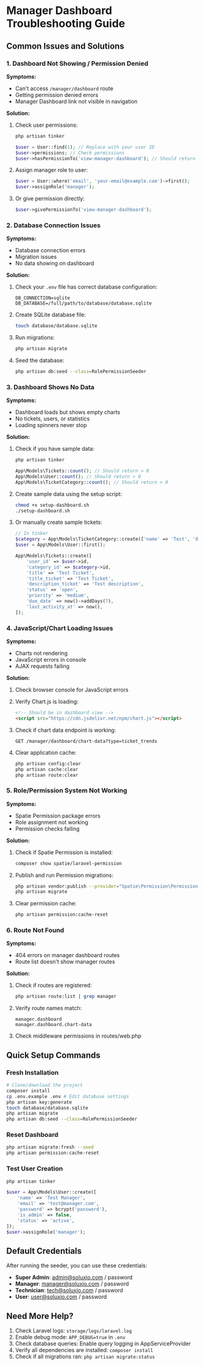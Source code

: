 # Manager Dashboard Troubleshooting Guide

## Common Issues and Solutions

### 1. Dashboard Not Showing / Permission Denied

**Symptoms:**
- Can't access `/manager/dashboard` route
- Getting permission denied errors
- Manager Dashboard link not visible in navigation

**Solution:**
1. Check user permissions:
   ```bash
   php artisan tinker
   ```
   ```php
   $user = User::find(1); // Replace with your user ID
   $user->permissions; // Check permissions
   $user->hasPermissionTo('view-manager-dashboard'); // Should return true
   ```

2. Assign manager role to user:
   ```php
   $user = User::where('email', 'your-email@example.com')->first();
   $user->assignRole('manager');
   ```

3. Or give permission directly:
   ```php
   $user->givePermissionTo('view-manager-dashboard');
   ```

### 2. Database Connection Issues

**Symptoms:**
- Database connection errors
- Migration issues
- No data showing on dashboard

**Solution:**
1. Check your `.env` file has correct database configuration:
   ```
   DB_CONNECTION=sqlite
   DB_DATABASE=/full/path/to/database/database.sqlite
   ```

2. Create SQLite database file:
   ```bash
   touch database/database.sqlite
   ```

3. Run migrations:
   ```bash
   php artisan migrate
   ```

4. Seed the database:
   ```bash
   php artisan db:seed --class=RolePermissionSeeder
   ```

### 3. Dashboard Shows No Data

**Symptoms:**
- Dashboard loads but shows empty charts
- No tickets, users, or statistics
- Loading spinners never stop

**Solution:**
1. Check if you have sample data:
   ```bash
   php artisan tinker
   ```
   ```php
   App\Models\Tickets::count(); // Should return > 0
   App\Models\User::count(); // Should return > 0
   App\Models\TicketCategory::count(); // Should return > 0
   ```

2. Create sample data using the setup script:
   ```bash
   chmod +x setup-dashboard.sh
   ./setup-dashboard.sh
   ```

3. Or manually create sample tickets:
   ```php
   // In tinker
   $category = App\Models\TicketCategory::create(['name' => 'Test', 'description' => 'Test category']);
   $user = App\Models\User::first();
   
   App\Models\Tickets::create([
       'user_id' => $user->id,
       'category_id' => $category->id,
       'title' => 'Test Ticket',
       'title_ticket' => 'Test Ticket',
       'description_ticket' => 'Test description',
       'status' => 'open',
       'priority' => 'medium',
       'due_date' => now()->addDays(7),
       'last_activity_at' => now(),
   ]);
   ```

### 4. JavaScript/Chart Loading Issues

**Symptoms:**
- Charts not rendering
- JavaScript errors in console
- AJAX requests failing

**Solution:**
1. Check browser console for JavaScript errors

2. Verify Chart.js is loading:
   ```html
   <!-- Should be in dashboard view -->
   <script src="https://cdn.jsdelivr.net/npm/chart.js"></script>
   ```

3. Check if chart data endpoint is working:
   ```
   GET /manager/dashboard/chart-data?type=ticket_trends
   ```

4. Clear application cache:
   ```bash
   php artisan config:clear
   php artisan cache:clear
   php artisan route:clear
   ```

### 5. Role/Permission System Not Working

**Symptoms:**
- Spatie Permission package errors
- Role assignment not working
- Permission checks failing

**Solution:**
1. Check if Spatie Permission is installed:
   ```bash
   composer show spatie/laravel-permission
   ```

2. Publish and run Permission migrations:
   ```bash
   php artisan vendor:publish --provider="Spatie\Permission\PermissionServiceProvider"
   php artisan migrate
   ```

3. Clear permission cache:
   ```bash
   php artisan permission:cache-reset
   ```

### 6. Route Not Found

**Symptoms:**
- 404 errors on manager dashboard routes
- Route list doesn't show manager routes

**Solution:**
1. Check if routes are registered:
   ```bash
   php artisan route:list | grep manager
   ```

2. Verify route names match:
   ```
   manager.dashboard
   manager.dashboard.chart-data
   ```

3. Check middleware permissions in routes/web.php

## Quick Setup Commands

### Fresh Installation
```bash
# Clone/download the project
composer install
cp .env.example .env # Edit database settings
php artisan key:generate
touch database/database.sqlite
php artisan migrate
php artisan db:seed --class=RolePermissionSeeder
```

### Reset Dashboard
```bash
php artisan migrate:fresh --seed
php artisan permission:cache-reset
```

### Test User Creation
```bash
php artisan tinker
```
```php
$user = App\Models\User::create([
    'name' => 'Test Manager',
    'email' => 'test@manager.com',
    'password' => bcrypt('password'),
    'is_admin' => false,
    'status' => 'active',
]);
$user->assignRole('manager');
```

## Default Credentials

After running the seeder, you can use these credentials:

- **Super Admin**: admin@soluxio.com / password
- **Manager**: manager@soluxio.com / password  
- **Technician**: tech@soluxio.com / password
- **User**: user@soluxio.com / password

## Need More Help?

1. Check Laravel logs: `storage/logs/laravel.log`
2. Enable debug mode: `APP_DEBUG=true` in `.env`
3. Check database queries: Enable query logging in AppServiceProvider
4. Verify all dependencies are installed: `composer install`
5. Check if all migrations ran: `php artisan migrate:status`